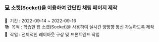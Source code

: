 ### 💻 소켓(Socket)을 이용하여 간단한 채팅 페이지 제작
📅 &nbsp;기간 : 2022-09-14 ~ 2022-09-16 \
📚 &nbsp;목적 : 학습한 웹 소켓(Socket)을 사용하여 실시간 양방향 통신 가능하도록 제작 \
📌 &nbsp;작업 : 전체적인 레이아웃 구상 및 프론트엔드 작업